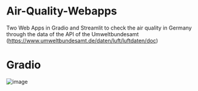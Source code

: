 # Air-Quality-Webapps
Two Web Apps in Gradio and Streamlit to check the air quality in Germany through the data of the API of the Umweltbundesamt (https://www.umweltbundesamt.de/daten/luft/luftdaten/doc)

# Gradio 
![image](https://github.com/Francescoleonelli84/Air-Quality-Webapps/assets/66296788/dc8de463-7f98-40c2-9354-c2ea1bc3adc7)

